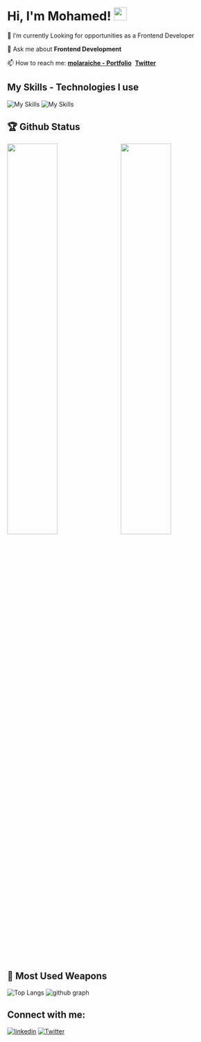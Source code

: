 # Hi, I'm Mohamed! <img src="https://raw.githubusercontent.com/MartinHeinz/MartinHeinz/master/wave.gif" width="30px" height="30px">

🔭 I’m currently Looking for opportunities as a Frontend Developer

💬 Ask me about **Frontend Development**

📫 How to reach me: **[molaraiche - Portfolio](https://molaraiche.com/)**  **[Twitter](https://twitter.com/molaraiche)**

## My Skills - Technologies I use

![My Skills](https://skillicons.dev/icons?i=js,ts,react,next,redux,tailwind,materialui,git,github)
![My Skills](https://skillicons.dev/icons?i=html,css,firebase,vscode)

## 🏆 Github Status

<img  src="https://github-stats-lemon.vercel.app/api?username=molaraiche&show_icons=true&hide_border=true&theme=tokyonight" width="48%" align="right" >
<img  src="https://github-readme-streak-stats.herokuapp.com/?user=molaraiche&theme=tokyonight" width="48%" >

## 🌟 Most Used Weapons

![Top Langs](https://github-readme-stats.vercel.app/api/top-langs?username=molaraiche&show_icons=true&locale=en&layout=compact&theme=tokyonight)
![github graph](https://github-readme-activity-graph.vercel.app/graph?username=molaraiche&theme=react-dark)

## Connect with me:

[![linkedin](https://skillicons.dev/icons?i=linkedin)](https://www.linkedin.com/in/mohamedlaraiche/)
[![Twitter](https://skillicons.dev/icons?i=twitter)](https://x.com/molaraiche)
